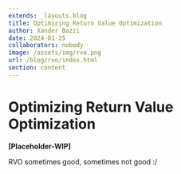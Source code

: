 ```yaml
---
extends: _layouts.blog 
title: Optimizing Return Value Optimization
author: Xander Bazzi
date: 2024-01-25
collaborators: nobody
image: /assets/img/rvo.png
url: /blog/rvo/index.html
section: content
---
```


# Optimizing Return Value Optimization

**[Placeholder-WIP]**

RVO sometimes good, sometimes not good :/


